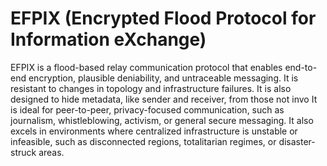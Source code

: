 # EFPIX (Encrypted Flood Protocol for Information eXchange)
EFPIX is a flood-based relay communication protocol that enables end-to-end encryption, plausible deniability, and untraceable messaging. It is resistant to changes in topology and infrastructure failures. It is also designed to hide metadata, like sender and receiver, from those not invo
It is ideal for peer-to-peer, privacy-focused communication, such as journalism, whistleblowing, activism, or general secure messaging. 
It also excels in environments where centralized infrastructure is unstable or infeasible, such as disconnected regions, totalitarian regimes, or disaster-struck areas.
